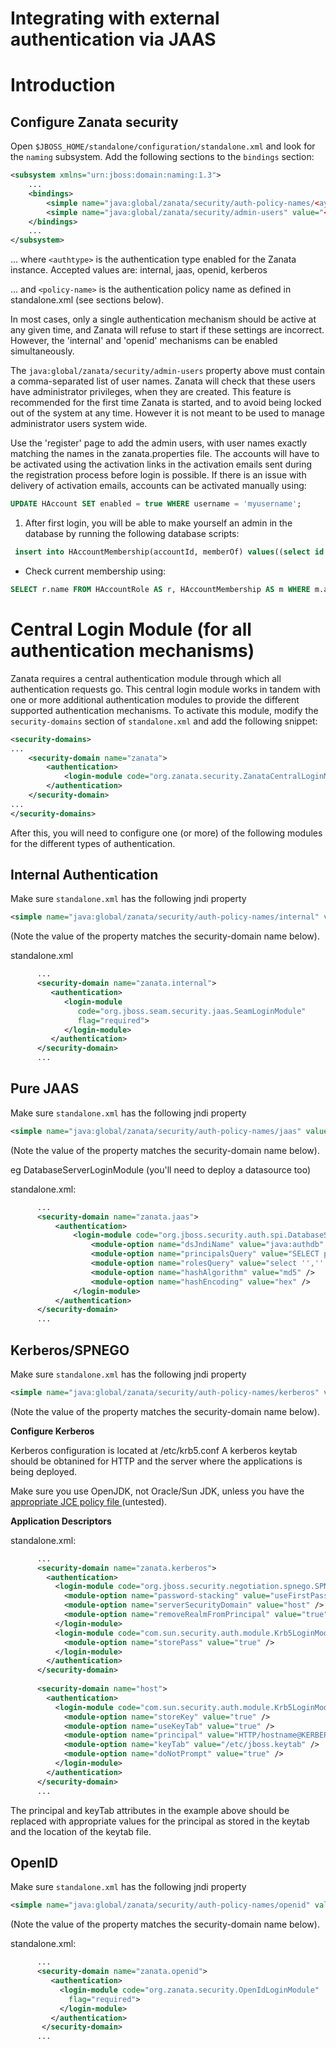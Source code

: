 # Integrating with external authentication via JAAS

# Introduction

## Configure Zanata security 
Open `$JBOSS_HOME/standalone/configuration/standalone.xml` and look for the `naming` subsystem. Add the following sections to the `bindings` section:

```xml
<subsystem xmlns="urn:jboss:domain:naming:1.3">
    ...
    <bindings>
        <simple name="java:global/zanata/security/auth-policy-names/<aythtype>" value="<policy-name>"/>
        <simple name="java:global/zanata/security/admin-users" value="<list of usernames>"/>
    </bindings>
    ...
</subsystem>
```

... where `<authtype>` is the authentication type enabled for the Zanata instance.
Accepted values are: internal, jaas, openid, kerberos

... and `<policy-name>` is the authentication policy name as defined in standalone.xml (see sections below).

In most cases, only a single authentication mechanism should be active at any given time, and Zanata will refuse to start if these settings are incorrect. However, the 'internal' and 'openid' mechanisms can be enabled simultaneously.

The `java:global/zanata/security/admin-users` property above must contain a comma-separated list of user names. Zanata will check that these users have administrator privileges, when they are created. This feature is recommended for the first time Zanata is started, and to avoid being locked out of the system at any time. However it is not meant to be used to manage administrator users system wide.

Use the 'register' page to add the admin users, with user names exactly matching the names in the zanata.properties file. The accounts will have to be activated using the activation links in the activation emails sent during the registration process before login is possible. If there is an issue with delivery of activation emails, accounts can be activated manually using:

```sql
UPDATE HAccount SET enabled = true WHERE username = 'myusername';
```

1. After first login, you will be able to make yourself an admin in the database by running the following database scripts:

```sql
 insert into HAccountMembership(accountId, memberOf) values((select id from HAccount where username = 'myusername'), (select id from HAccountRole where name = 'admin'));
```

- Check current membership using:

```sql
SELECT r.name FROM HAccountRole AS r, HAccountMembership AS m WHERE m.accountId = (SELECT id FROM HAccount WHERE username = 'myusername') AND m.memberOf = r.id;
```

# Central Login Module (for all authentication mechanisms)

Zanata requires a central authentication module through which all authentication requests go. This central login module works in tandem with one or more additional authentication modules to provide the different supported authentication mechanisms. To activate this module, modify the `security-domains` section of `standalone.xml` and add the following snippet:

```xml
<security-domains>
...
    <security-domain name="zanata">
        <authentication>
            <login-module code="org.zanata.security.ZanataCentralLoginModule" flag="required"/>
        </authentication>
    </security-domain>
...
</security-domains>
```

After this, you will need to configure one (or more) of the following modules for the different types of authentication.

## Internal Authentication

Make sure `standalone.xml` has the following jndi property 

```xml
<simple name="java:global/zanata/security/auth-policy-names/internal" value="zanata.internal"/>
```

(Note the value of the property matches the security-domain name below).

standalone.xml

```xml
      ...
      <security-domain name="zanata.internal">
         <authentication>
            <login-module
               code="org.jboss.seam.security.jaas.SeamLoginModule"
               flag="required">
            </login-module>
         </authentication>
      </security-domain>
      ...
```

## Pure JAAS

Make sure `standalone.xml` has the following jndi property 

```xml
<simple name="java:global/zanata/security/auth-policy-names/jaas" value="zanata.jaas"/>
```
(Note the value of the property matches the security-domain name below).

eg DatabaseServerLoginModule (you'll need to deploy a datasource too)

standalone.xml:

```xml
      ...
      <security-domain name="zanata.jaas">
          <authentication>
              <login-module code="org.jboss.security.auth.spi.DatabaseServerLoginModule" flag="required">
                  <module-option name="dsJndiName" value="java:authdb" />
                  <module-option name="principalsQuery" value="SELECT password FROM users WHERE username = ?" />
                  <module-option name="rolesQuery" value="select '','' FROM users WHERE username = ?" />
                  <module-option name="hashAlgorithm" value="md5" />
                  <module-option name="hashEncoding" value="hex" />
              </login-module>
          </authentication>
      </security-domain>
      ...
```

## Kerberos/SPNEGO

Make sure `standalone.xml` has the following jndi property 

```xml
<simple name="java:global/zanata/security/auth-policy-names/kerberos" value="zanata.kerberos"/>
```
(Note the value of the property matches the security-domain name below).

**Configure Kerberos**

Kerberos configuration is located at /etc/krb5.conf
A kerberos keytab should be obtanined for HTTP and the server where the applications is being deployed.

Make sure you use OpenJDK, not Oracle/Sun JDK, unless you have the [appropriate JCE policy file ](http://www.oracle.com/technetwork/java/javase/downloads/jce-6-download-429243.html) (untested).


**Application Descriptors**

standalone.xml:

```xml
      ...
      <security-domain name="zanata.kerberos">
        <authentication>
          <login-module code="org.jboss.security.negotiation.spnego.SPNEGOLoginModule" flag="optional">
            <module-option name="password-stacking" value="useFirstPass" />
            <module-option name="serverSecurityDomain" value="host" />
            <module-option name="removeRealmFromPrincipal" value="true" />
          </login-module>
          <login-module code="com.sun.security.auth.module.Krb5LoginModule" flag="optional">
            <module-option name="storePass" value="true" />
          </login-module>
        </authentication>
      </security-domain>
    
      <security-domain name="host">
        <authentication>
          <login-module code="com.sun.security.auth.module.Krb5LoginModule" flag="required">
            <module-option name="storeKey" value="true" />
            <module-option name="useKeyTab" value="true" />
            <module-option name="principal" value="HTTP/hostname@KERBEROS.DOMAIN" />
            <module-option name="keyTab" value="/etc/jboss.keytab" />
            <module-option name="doNotPrompt" value="true" />
          </login-module>
        </authentication>
      </security-domain>
      ...
```
    

The principal and keyTab attributes in the example above should be replaced with appropriate values for the principal as stored in the keytab and the location of the keytab file.

## OpenID

Make sure `standalone.xml` has the following jndi property 

```xml
<simple name="java:global/zanata/security/auth-policy-names/openid" value="zanata.openid"/>
```

(Note the value of the property matches the security-domain name below).

standalone.xml:

```xml
      ...
      <security-domain name="zanata.openid">
         <authentication>
           <login-module code="org.zanata.security.OpenIdLoginModule"
             flag="required">
           </login-module>
         </authentication>
       </security-domain>
      ...
```
